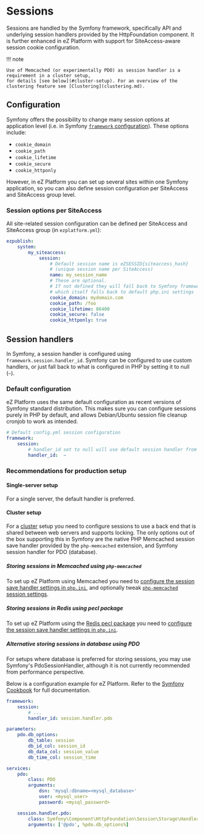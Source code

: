 # Sessions

Sessions are handled by the Symfony framework, specifically API and underlying session handlers provided by the HttpFoundation component.
It is further enhanced in eZ Platform with support for SiteAccess-aware session cookie configuration.

!!! note

    Use of Memcached (or experimentally PDO) as session handler is a requirement in a cluster setup,
    for details [see below](#cluster-setup). For an overview of the clustering feature see [Clustering](clustering.md).

## Configuration

Symfony offers the possibility to change many session options at application level
(i.e. in Symfony [`framework` configuration](http://symfony.com/doc/2.8/reference/configuration/framework.html)).
These options include:

- `cookie_domain`
- `cookie_path`
- `cookie_lifetime`
- `cookie_secure`
- `cookie_httponly`

However, in eZ Platform you can set up several sites within one Symfony application,
so you can also define session configuration per SiteAccess and SiteAccess group level.

### Session options per SiteAccess

All site-related session configuration can be defined per SiteAccess and SiteAccess group (in `ezplatform.yml`):

``` yaml
ezpublish:
    system:
        my_siteaccess:
            session:
                # Default session name is eZSESSID{siteaccess_hash}
                # (unique session name per SiteAccess)
                name: my_session_name
                # These are optional. 
                # If not defined they will fall back to Symfony framework configuration, 
                # which itself falls back to default php.ini settings
                cookie_domain: mydomain.com
                cookie_path: /foo
                cookie_lifetime: 86400
                cookie_secure: false
                cookie_httponly: true
```

## Session handlers

In Symfony, a session handler is configured using `framework.session.handler_id`.
Symfony can be configured to use custom handlers, or just fall back to what is configured in PHP by setting it to null (`~`).

### Default configuration

eZ Platform uses the same default configuration as recent versions of Symfony standard distribution.
This makes sure you can configure sessions purely in PHP by default, and allows Debian/Ubuntu session file cleanup cronjob to work as intended.

``` yaml
# Default config.yml session configuration
framework:
    session:
        # handler_id set to null will use default session handler from php.ini
        handler_id:  ~
```

### Recommendations for production setup

#### Single-server setup

For a single server, the default handler is preferred.

#### Cluster setup

For a [cluster](clustering.md) setup you need to configure sessions to use a back end that is shared between web servers and supports locking.
The only options out of the box supporting this in Symfony are the native PHP Memcached session save handler
provided by the `php-memcached` extension, and Symfony session handler for PDO (database).

##### Storing sessions in Memcached using `php-memcached`

To set up eZ Platform using Memcached you need to [configure the session save handler settings in `php.ini`](http://php.net/manual/en/memcached.sessions.php),
and optionally tweak [`php-memcached` session settings](http://fr2.php.net/manual/en/memcached.configuration.php).

##### Storing sessions in Redis using pecl package

To set up eZ Platform using the [Redis pecl package](https://pecl.php.net/package/redis)
you need to [configure the session save handler settings in `php.ini`](https://github.com/phpredis/phpredis#php-session-handler).

##### Alternative storing sessions in database using PDO

For setups where database is preferred for storing sessions, you may use Symfony's PdoSessionHandler,
although it is not currently recommended from performance perspective.

Below is a configuration example for eZ Platform. Refer to the [Symfony Cookbook](http://symfony.com/doc/2.8/doctrine/pdo_session_storage.html) for full documentation.

``` yaml
framework:
    session:
        # ...
        handler_id: session.handler.pdo

parameters:
    pdo.db_options:
        db_table: session
        db_id_col: session_id
        db_data_col: session_value
        db_time_col: session_time

services:
    pdo:
        class: PDO
        arguments:
            dsn: 'mysql:dbname=<mysql_database>'
            user: <mysql_user>
            password: <mysql_password>

    session.handler.pdo:
        class: Symfony\Component\HttpFoundation\Session\Storage\Handler\PdoSessionHandler
        arguments: ['@pdo', %pdo.db_options%]
```
